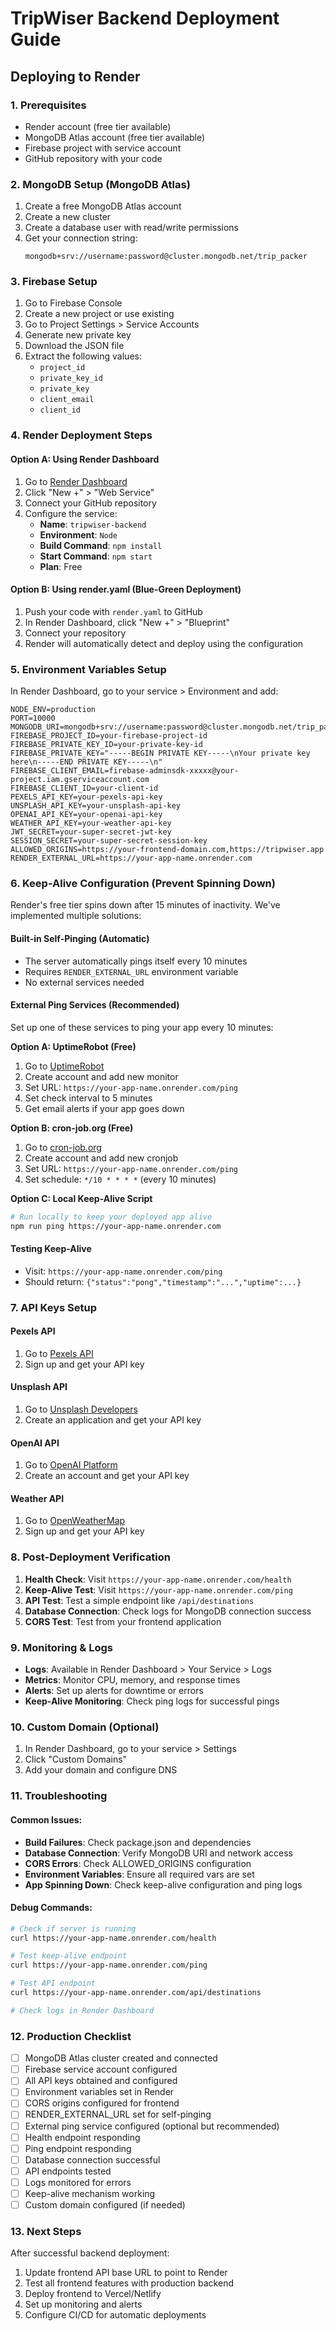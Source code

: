 # TripWiser Backend Deployment Guide

## Deploying to Render

### 1. **Prerequisites**
- Render account (free tier available)
- MongoDB Atlas account (free tier available)
- Firebase project with service account
- GitHub repository with your code

### 2. **MongoDB Setup (MongoDB Atlas)**
1. Create a free MongoDB Atlas account
2. Create a new cluster
3. Create a database user with read/write permissions
4. Get your connection string:
   ```
   mongodb+srv://username:password@cluster.mongodb.net/trip_packer
   ```

### 3. **Firebase Setup**
1. Go to Firebase Console
2. Create a new project or use existing
3. Go to Project Settings > Service Accounts
4. Generate new private key
5. Download the JSON file
6. Extract the following values:
   - `project_id`
   - `private_key_id`
   - `private_key`
   - `client_email`
   - `client_id`

### 4. **Render Deployment Steps**

#### Option A: Using Render Dashboard
1. Go to [Render Dashboard](https://dashboard.render.com)
2. Click "New +" > "Web Service"
3. Connect your GitHub repository
4. Configure the service:
   - **Name**: `tripwiser-backend`
   - **Environment**: `Node`
   - **Build Command**: `npm install`
   - **Start Command**: `npm start`
   - **Plan**: Free

#### Option B: Using render.yaml (Blue-Green Deployment)
1. Push your code with `render.yaml` to GitHub
2. In Render Dashboard, click "New +" > "Blueprint"
3. Connect your repository
4. Render will automatically detect and deploy using the configuration

### 5. **Environment Variables Setup**

In Render Dashboard, go to your service > Environment and add:

```
NODE_ENV=production
PORT=10000
MONGODB_URI=mongodb+srv://username:password@cluster.mongodb.net/trip_packer
FIREBASE_PROJECT_ID=your-firebase-project-id
FIREBASE_PRIVATE_KEY_ID=your-private-key-id
FIREBASE_PRIVATE_KEY="-----BEGIN PRIVATE KEY-----\nYour private key here\n-----END PRIVATE KEY-----\n"
FIREBASE_CLIENT_EMAIL=firebase-adminsdk-xxxxx@your-project.iam.gserviceaccount.com
FIREBASE_CLIENT_ID=your-client-id
PEXELS_API_KEY=your-pexels-api-key
UNSPLASH_API_KEY=your-unsplash-api-key
OPENAI_API_KEY=your-openai-api-key
WEATHER_API_KEY=your-weather-api-key
JWT_SECRET=your-super-secret-jwt-key
SESSION_SECRET=your-super-secret-session-key
ALLOWED_ORIGINS=https://your-frontend-domain.com,https://tripwiser.app
RENDER_EXTERNAL_URL=https://your-app-name.onrender.com
```

### 6. **Keep-Alive Configuration (Prevent Spinning Down)**

Render's free tier spins down after 15 minutes of inactivity. We've implemented multiple solutions:

#### **Built-in Self-Pinging (Automatic)**
- The server automatically pings itself every 10 minutes
- Requires `RENDER_EXTERNAL_URL` environment variable
- No external services needed

#### **External Ping Services (Recommended)**
Set up one of these services to ping your app every 10 minutes:

**Option A: UptimeRobot (Free)**
1. Go to [UptimeRobot](https://uptimerobot.com)
2. Create account and add new monitor
3. Set URL: `https://your-app-name.onrender.com/ping`
4. Set check interval to 5 minutes
5. Get email alerts if your app goes down

**Option B: cron-job.org (Free)**
1. Go to [cron-job.org](https://cron-job.org)
2. Create account and add new cronjob
3. Set URL: `https://your-app-name.onrender.com/ping`
4. Set schedule: `*/10 * * * *` (every 10 minutes)

**Option C: Local Keep-Alive Script**
```bash
# Run locally to keep your deployed app alive
npm run ping https://your-app-name.onrender.com
```

#### **Testing Keep-Alive**
- Visit: `https://your-app-name.onrender.com/ping`
- Should return: `{"status":"pong","timestamp":"...","uptime":...}`

### 7. **API Keys Setup**

#### Pexels API
1. Go to [Pexels API](https://www.pexels.com/api/)
2. Sign up and get your API key

#### Unsplash API
1. Go to [Unsplash Developers](https://unsplash.com/developers)
2. Create an application and get your API key

#### OpenAI API
1. Go to [OpenAI Platform](https://platform.openai.com)
2. Create an account and get your API key

#### Weather API
1. Go to [OpenWeatherMap](https://openweathermap.org/api)
2. Sign up and get your API key

### 8. **Post-Deployment Verification**

1. **Health Check**: Visit `https://your-app-name.onrender.com/health`
2. **Keep-Alive Test**: Visit `https://your-app-name.onrender.com/ping`
3. **API Test**: Test a simple endpoint like `/api/destinations`
4. **Database Connection**: Check logs for MongoDB connection success
5. **CORS Test**: Test from your frontend application

### 9. **Monitoring & Logs**

- **Logs**: Available in Render Dashboard > Your Service > Logs
- **Metrics**: Monitor CPU, memory, and response times
- **Alerts**: Set up alerts for downtime or errors
- **Keep-Alive Monitoring**: Check ping logs for successful pings

### 10. **Custom Domain (Optional)**

1. In Render Dashboard, go to your service > Settings
2. Click "Custom Domains"
3. Add your domain and configure DNS

### 11. **Troubleshooting**

#### Common Issues:
- **Build Failures**: Check package.json and dependencies
- **Database Connection**: Verify MongoDB URI and network access
- **CORS Errors**: Check ALLOWED_ORIGINS configuration
- **Environment Variables**: Ensure all required vars are set
- **App Spinning Down**: Check keep-alive configuration and ping logs

#### Debug Commands:
```bash
# Check if server is running
curl https://your-app-name.onrender.com/health

# Test keep-alive endpoint
curl https://your-app-name.onrender.com/ping

# Test API endpoint
curl https://your-app-name.onrender.com/api/destinations

# Check logs in Render Dashboard
```

### 12. **Production Checklist**

- [ ] MongoDB Atlas cluster created and connected
- [ ] Firebase service account configured
- [ ] All API keys obtained and configured
- [ ] Environment variables set in Render
- [ ] CORS origins configured for frontend
- [ ] RENDER_EXTERNAL_URL set for self-pinging
- [ ] External ping service configured (optional but recommended)
- [ ] Health endpoint responding
- [ ] Ping endpoint responding
- [ ] Database connection successful
- [ ] API endpoints tested
- [ ] Logs monitored for errors
- [ ] Keep-alive mechanism working
- [ ] Custom domain configured (if needed)

### 13. **Next Steps**

After successful backend deployment:
1. Update frontend API base URL to point to Render
2. Test all frontend features with production backend
3. Deploy frontend to Vercel/Netlify
4. Set up monitoring and alerts
5. Configure CI/CD for automatic deployments 